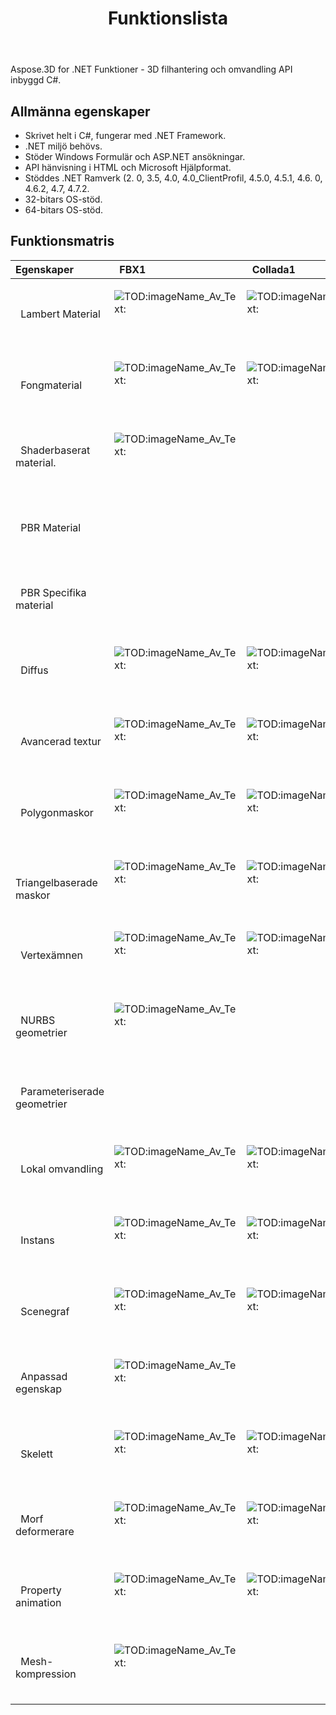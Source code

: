 ﻿---
title: Funktionslista
type: docs
weight: 30
url: /sv/net/feature-list/
description: Allmänna egenskaper och funktion Matris för C# .NET 3D Fil Manipulation och konvertering 071 6133481.
---
Aspose.3D for .NET Funktioner - 3D filhantering och omvandling API inbyggd C#.

## **Allmänna egenskaper**
- Skrivet helt i C#, fungerar med .NET Framework.
- .NET miljö behövs.
- Stöder Windows Formulär och ASP.NET ansökningar.
- API hänvisning i HTML och Microsoft Hjälpformat.
- Stöddes .NET Ramverk (2. 0, 3.5, 4.0, 4.0_ClientProfil, 4.5.0, 4.5.1, 4.6. 0, 4.6.2, 4.7, 4.7.2.
- 32-bitars OS-stöd.
- 64-bitars OS-stöd.
## **Funktionsmatris**

|**Egenskaper** |` `FBX1|` `Collada1|` `glTF1|` `glTF 2,0|` `U3D1|` `PDF1|` `STL1|` `OBJ1|` `PLY1|` `3DS1|` `ASE1|` `X|` `3MF1|` `RVM1|` `Draco1|
|:- |:- |:- |:- |:- |:- |:- |:- |:- |:- |:- |:- |:- |:- |:- |:- |
|` `Lambert Material|<p>![TOD:imageName_Av_Text:](accept.png)</p><p> </p>|<p>![TOD:imageName_Av_Text:](accept.png)</p><p> </p>|<p>![TOD:imageName_Av_Text:](accept.png)</p><p> </p>||<p>![TOD:imageName_Av_Text:](accept.png)</p><p> </p>|<p>![TOD:imageName_Av_Text:](accept.png)</p><p> </p>||<p>![TOD:imageName_Av_Text:](accept.png)</p><p> </p>||<p>![TOD:imageName_Av_Text:](accept.png)</p><p> </p>|<p>![TOD:imageName_Av_Text:](accept.png)</p><p> </p>|<p>![TOD:imageName_Av_Text:](accept.png)</p><p> </p>||||
|` `Fongmaterial|<p>![TOD:imageName_Av_Text:](accept.png)</p><p> </p>|<p>![TOD:imageName_Av_Text:](accept.png)</p><p> </p>|<p>![TOD:imageName_Av_Text:](accept.png)</p><p> </p>||<p>![TOD:imageName_Av_Text:](accept.png)</p><p> </p>|<p>![TOD:imageName_Av_Text:](accept.png)</p><p> </p>||<p>![TOD:imageName_Av_Text:](accept.png)</p><p> </p>|||<p>![TOD:imageName_Av_Text:](accept.png)</p><p> </p>|<p>![TOD:imageName_Av_Text:](accept.png)</p><p> </p>||||
|` `Shaderbaserat material.|<p>![TOD:imageName_Av_Text:](accept.png)</p><p> </p>||<p>![TOD:imageName_Av_Text:](accept.png)</p><p> </p>|||||||||||||
|` `PBR Material||||<p>![TOD:imageName_Av_Text:](accept.png)</p><p> </p>||||||||||||
|` `PBR Specifika material||||<p>![TOD:imageName_Av_Text:](accept.png)</p><p> </p>||||||||||||
|` `Diffus|<p>![TOD:imageName_Av_Text:](accept.png)</p><p> </p>|<p>![TOD:imageName_Av_Text:](accept.png)</p><p> </p>||<p>![TOD:imageName_Av_Text:](accept.png)</p><p> </p>|<p>![TOD:imageName_Av_Text:](accept.png)</p><p> </p>|<p>![TOD:imageName_Av_Text:](accept.png)</p><p> </p>||<p>![TOD:imageName_Av_Text:](accept.png)</p><p> </p>||<p>![TOD:imageName_Av_Text:](accept.png)</p><p> </p>|<p>![TOD:imageName_Av_Text:](accept.png)</p><p> </p>|<p>![TOD:imageName_Av_Text:](accept.png)</p><p> </p>|<p>![TOD:imageName_Av_Text:](accept.png)</p><p> </p>|||
|` `Avancerad textur|<p>![TOD:imageName_Av_Text:](accept.png)</p><p> </p>|<p>![TOD:imageName_Av_Text:](accept.png)</p><p> </p>||<p>![TOD:imageName_Av_Text:](accept.png)</p><p> </p>|<p>![TOD:imageName_Av_Text:](accept.png)</p><p> </p>|<p>![TOD:imageName_Av_Text:](accept.png)</p><p> </p>||<p>![TOD:imageName_Av_Text:](accept.png)</p><p> </p>||||||||
|` `Polygonmaskor|<p>![TOD:imageName_Av_Text:](accept.png)</p><p> </p>|<p>![TOD:imageName_Av_Text:](accept.png)</p><p> </p>||||||<p>![TOD:imageName_Av_Text:](accept.png)</p><p> </p>||||||<p>![TOD:imageName_Av_Text:](accept.png)</p><p> </p>||
|` ` Triangelbaserade maskor|<p>![TOD:imageName_Av_Text:](accept.png)</p><p> </p>|<p>![TOD:imageName_Av_Text:](accept.png)</p><p> </p>|<p>![TOD:imageName_Av_Text:](accept.png)</p><p> </p>|<p>![TOD:imageName_Av_Text:](accept.png)</p><p> </p>|<p>![TOD:imageName_Av_Text:](accept.png)</p><p> </p>|<p>![TOD:imageName_Av_Text:](accept.png)</p><p> </p>|<p>![TOD:imageName_Av_Text:](accept.png)</p><p> </p>|<p>![TOD:imageName_Av_Text:](accept.png)</p><p> </p>|<p>![TOD:imageName_Av_Text:](accept.png)</p><p> </p>|<p>![TOD:imageName_Av_Text:](accept.png)</p><p> </p>|<p>![TOD:imageName_Av_Text:](accept.png)</p><p> </p>|<p>![TOD:imageName_Av_Text:](accept.png)</p><p> </p>|<p>![TOD:imageName_Av_Text:](accept.png)</p><p> </p>|<p>![TOD:imageName_Av_Text:](accept.png)</p><p> </p>|<p>![TOD:imageName_Av_Text:](accept.png)</p><p> </p>|
|` `Vertexämnen|<p>![TOD:imageName_Av_Text:](accept.png)</p><p> </p>|<p>![TOD:imageName_Av_Text:](accept.png)</p><p> </p>|<p>![TOD:imageName_Av_Text:](accept.png)</p><p> </p>|<p>![TOD:imageName_Av_Text:](accept.png)</p><p> </p>|<p>![TOD:imageName_Av_Text:](accept.png)</p><p> </p>|<p>![TOD:imageName_Av_Text:](accept.png)</p><p> </p>||<p>![TOD:imageName_Av_Text:](accept.png)</p><p> </p>|<p>![TOD:imageName_Av_Text:](accept.png)</p><p> </p>|<p>![TOD:imageName_Av_Text:](accept.png)</p><p> </p>|<p>![TOD:imageName_Av_Text:](accept.png)</p><p> </p>|<p>![TOD:imageName_Av_Text:](accept.png)</p><p> </p>|||<p>![TOD:imageName_Av_Text:](accept.png)</p><p> </p>|
|` `NURBS geometrier|<p>![TOD:imageName_Av_Text:](accept.png)</p><p> </p>|||||||||||||||
|` `Parameteriserade geometrier||||||||||||||<p>![TOD:imageName_Av_Text:](accept.png)</p><p> </p>||
|` `Lokal omvandling|<p>![TOD:imageName_Av_Text:](accept.png)</p><p> </p>|<p>![TOD:imageName_Av_Text:](accept.png)</p><p> </p>|<p>![TOD:imageName_Av_Text:](accept.png)</p><p> </p>|<p>![TOD:imageName_Av_Text:](accept.png)</p><p> </p>|<p>![TOD:imageName_Av_Text:](accept.png)</p><p> </p>|<p>![TOD:imageName_Av_Text:](accept.png)</p><p> </p>||||<p>![TOD:imageName_Av_Text:](accept.png)</p><p> </p>|<p>![TOD:imageName_Av_Text:](accept.png)</p><p> </p>|<p>![TOD:imageName_Av_Text:](accept.png)</p><p> </p>||<p>![TOD:imageName_Av_Text:](accept.png)</p><p> </p>||
|` `Instans|<p>![TOD:imageName_Av_Text:](accept.png)</p><p> </p>|<p>![TOD:imageName_Av_Text:](accept.png)</p><p> </p>|<p>![TOD:imageName_Av_Text:](accept.png)</p><p> </p>|<p>![TOD:imageName_Av_Text:](accept.png)</p><p> </p>|<p>![TOD:imageName_Av_Text:](accept.png)</p><p> </p>|<p>![TOD:imageName_Av_Text:](accept.png)</p><p> </p>||||||||||
|` `Scenegraf|<p>![TOD:imageName_Av_Text:](accept.png)</p><p> </p>|<p>![TOD:imageName_Av_Text:](accept.png)</p><p> </p>|<p>![TOD:imageName_Av_Text:](accept.png)</p><p> </p>|<p>![TOD:imageName_Av_Text:](accept.png)</p><p> </p>|<p>![TOD:imageName_Av_Text:](accept.png)</p><p> </p>|<p>![TOD:imageName_Av_Text:](accept.png)</p><p> </p>||||<p>![TOD:imageName_Av_Text:](accept.png)</p><p> </p>||<p>![TOD:imageName_Av_Text:](accept.png)</p><p> </p>||<p>![TOD:imageName_Av_Text:](accept.png)</p><p> </p>||
|` `Anpassad egenskap|<p>![TOD:imageName_Av_Text:](accept.png)</p><p> </p>||<p>![TOD:imageName_Av_Text:](accept.png)</p><p> </p>|<p>![TOD:imageName_Av_Text:](accept.png)</p><p> </p>||||||||||||
|` `Skelett|<p>![TOD:imageName_Av_Text:](accept.png)</p><p> </p>|<p>![TOD:imageName_Av_Text:](accept.png)</p><p> </p>||||||||||||||
|` `Morf deformerare|<p>![TOD:imageName_Av_Text:](accept.png)</p><p> </p>|<p>![TOD:imageName_Av_Text:](accept.png)</p><p> </p>||||||||||||||
|` `Property animation|<p>![TOD:imageName_Av_Text:](accept.png)</p><p> </p>|<p>![TOD:imageName_Av_Text:](accept.png)</p><p> </p>||||||||||||||
|` `Mesh-kompression|<p>![TOD:imageName_Av_Text:](accept.png)</p><p> </p>||||<p>![TOD:imageName_Av_Text:](accept.png)</p><p> </p>|<p>![TOD:imageName_Av_Text:](accept.png)</p><p> </p>|||||||<p>![TOD:imageName_Av_Text:](accept.png)</p><p> </p>||<p>![TOD:imageName_Av_Text:](accept.png)</p><p> </p>|

